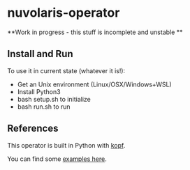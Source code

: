 # nuvolaris-operator

**Work in progress - this stuff is incomplete and unstable **

## Install and Run

To use it in current state (whatever it is!):

- Get an Unix environment (Linux/OSX/Windows+WSL)
- Install Python3
- bash setup.sh to initialize
- bash run.sh to run

## References

This operator is built in Python with [kopf](https://kopf.readthedocs.io/en/stable/).

You can find some [examples here](https://github.com/nolar/kopf/tree/main/examples).

